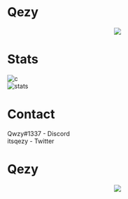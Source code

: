# Qezy

<p align="center">
  <a href="https://github.com/yoqezy">
    <img src="https://discord.c99.nl/widget/theme-4/733453824446038036.png"/>
     </a>
</p>

# Stats
![c](https://github-readme-stats.vercel.app/api/top-langs/?username=yoqezy&theme=dark&show_icons=true) 
</br>
![stats](https://github-readme-stats.vercel.app/api?username=yoqezy&show_icons=true&theme=dark)

# Contact
Qwzy#1337 - Discord </br>
itsqezy -   Twitter </br>

# Qezy
<p align="center">
  <a href="https://github.com/Qezy">
    <img src="https://cdn.discordapp.com/avatars/733453824446038036/a_cd7421bb771324d3ee85805f61ded248.gif?size=1024"/>
     </a>
</p>
